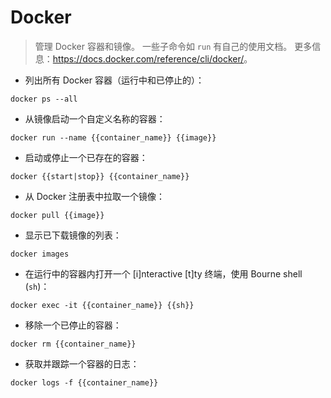 # Docker

> 管理 Docker 容器和镜像。
> 一些子命令如 `run` 有自己的使用文档。
> 更多信息：<https://docs.docker.com/reference/cli/docker/>。

- 列出所有 Docker 容器（运行中和已停止的）：

`docker ps --all`

- 从镜像启动一个自定义名称的容器：

`docker run --name {{container_name}} {{image}}`

- 启动或停止一个已存在的容器：

`docker {{start|stop}} {{container_name}}`

- 从 Docker 注册表中拉取一个镜像：

`docker pull {{image}}`

- 显示已下载镜像的列表：

`docker images`

- 在运行中的容器内打开一个 [i]nteractive [t]ty 终端，使用 Bourne shell (`sh`)：

`docker exec -it {{container_name}} {{sh}}`

- 移除一个已停止的容器：

`docker rm {{container_name}}`

- 获取并跟踪一个容器的日志：

`docker logs -f {{container_name}}`